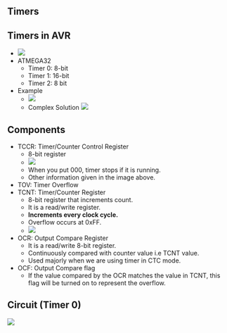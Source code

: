 

## Timers

## Timers in AVR

- ![](/assets/images/2021-09-05-10-37-02.png)
- ATMEGA32
  - Timer 0: 8-bit
  - Timer 1: 16-bit
  - Timer 2: 8 bit
- Example
  - ![](/assets/images/2021-09-05-10-48-08.png)
  - Complex Solution
    ![](/assets/images/2021-09-05-10-50-57.png)

## Components

- TCCR: Timer/Counter Control Register
  - 8-bit register
  - ![](/assets/images/2021-09-05-11-18-21.png)
  - When you put 000, timer stops if it is running.
  - Other information given in the image above.
- TOV: Timer Overflow
- TCNT: Timer/Counter Register
  - 8-bit register that increments count.
  - It is a read/write register.
  - **Increments every clock cycle.**
  - Overflow occurs at 0xFF.
  - ![](/assets/images/2021-09-05-11-02-40.png)
- OCR: Output Compare Register
  - It is a read/write 8-bit register.
  - Continuously compared with counter value i.e TCNT value.
  - Used majorly when we are using timer in CTC mode.
- OCF: Output Compare flag
  - If the value compared by the OCR matches the value in TCNT, this flag will be turned on to represent the overflow.

## Circuit (Timer 0)

![](/assets/images/2021-09-05-10-59-49.png)

